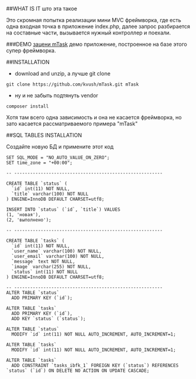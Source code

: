 ##WHAT IS IT што эта такое

Это скромная попытка реализации мини MVC фреймворка,
где есть одна входная точка в приложение index.php,
далее запрос разбирается на составные части, вызывается нужный контроллер и поехали.

###DEMO
[зацени mTask](http://mtask.kvushco.xyz/) демо приложение, построенное на базе этого супер фреймворка. 


##INSTALLATION
* download and unzip, а лучше git clone
 ```
 git clone https://github.com/kvush/mTask.git mTask
 ```
* ну и не забыть подтянуть vendor
```
composer install
```
Хотя там всего одна зависимость и она не касается фреймворка, 
но зато касается рассматриваемого примера "mTask" 

##SQL TABLES INSTALLATION

Создайте новую БД и примените этот код

```
SET SQL_MODE = "NO_AUTO_VALUE_ON_ZERO";
SET time_zone = "+00:00";

-- --------------------------------------------------------

CREATE TABLE `status` (
  `id` int(11) NOT NULL,
  `title` varchar(100) NOT NULL
) ENGINE=InnoDB DEFAULT CHARSET=utf8;

INSERT INTO `status` (`id`, `title`) VALUES
(1, 'новая'),
(2, 'выполнено');

-- --------------------------------------------------------

CREATE TABLE `tasks` (
  `id` int(11) NOT NULL,
  `user_name` varchar(100) NOT NULL,
  `user_email` varchar(100) NOT NULL,
  `message` text NOT NULL,
  `image` varchar(255) NOT NULL,
  `status` int(11) NOT NULL
) ENGINE=InnoDB DEFAULT CHARSET=utf8;

-- --------------------------------------------------------
ALTER TABLE `status`
  ADD PRIMARY KEY (`id`);

ALTER TABLE `tasks`
  ADD PRIMARY KEY (`id`),
  ADD KEY `status` (`status`);
 
ALTER TABLE `status`
  MODIFY `id` int(11) NOT NULL AUTO_INCREMENT, AUTO_INCREMENT=1;

ALTER TABLE `tasks`
  MODIFY `id` int(11) NOT NULL AUTO_INCREMENT, AUTO_INCREMENT=1;
  
ALTER TABLE `tasks`
  ADD CONSTRAINT `tasks_ibfk_1` FOREIGN KEY (`status`) REFERENCES `status` (`id`) ON DELETE NO ACTION ON UPDATE CASCADE;

```
